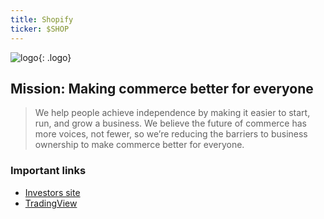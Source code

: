```yaml
---
title: Shopify
ticker: $SHOP
---
```


![logo](https://upload.wikimedia.org/wikipedia/commons/e/e7/Shopify_logo.svg){: .logo}
## Mission: Making commerce better for everyone

> We help people achieve independence by making it easier to start, run, and grow a business. We believe the future of commerce has more voices, not fewer, so we’re reducing the barriers to business ownership to make commerce better for everyone.

### Important links
- [Investors site](https://investors.shopify.com/)
- [TradingView](https://www.tradingview.com/chart/?symbol=SHOP)


